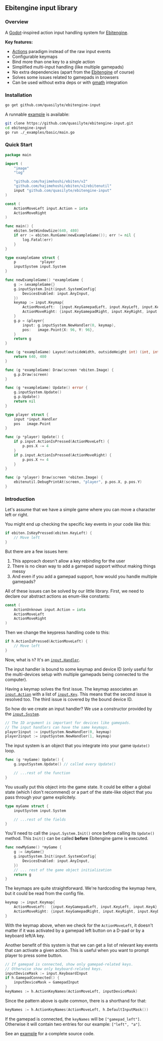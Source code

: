 ## Ebitengine input library

### Overview

A [Godot](https://godotengine.org/)-inspired action input handling system for [Ebitengine](https://github.com/hajimehoshi/ebiten).

**Key features:**

* [Actions](https://docs.godotengine.org/en/stable/tutorials/inputs/inputevent.html#actions) paradigm instead of the raw input events
* Configurable keymaps
* Bind more than one key to a single action
* Simplified multi-input handling (like multiple gamepads)
* No extra dependencies (apart from the [Ebitengine](https://github.com/hajimehoshi/ebiten) of course)
* Solves some issues related to gamepads in browsers
* Can be used without extra deps or with [gmath](https://github.com/quasilyte/gmath) integration

### Installation

```bash
go get github.com/quasilyte/ebitengine-input
```

A runnable [example](_examples/basic/main.go) is available:

```bash
git clone https://github.com/quasilyte/ebitengine-input.git
cd ebitengine-input
go run ./_examples/basic/main.go
```

### Quick Start

```go
package main

import (
	"image"
	"log"

	"github.com/hajimehoshi/ebiten/v2"
	"github.com/hajimehoshi/ebiten/v2/ebitenutil"
	input "github.com/quasilyte/ebitengine-input"
)

const (
	ActionMoveLeft input.Action = iota
	ActionMoveRight
)

func main() {
	ebiten.SetWindowSize(640, 480)
	if err := ebiten.RunGame(newExampleGame()); err != nil {
		log.Fatal(err)
	}
}

type exampleGame struct {
	p           *player
	inputSystem input.System
}

func newExampleGame() *exampleGame {
	g := &exampleGame{}
	g.inputSystem.Init(input.SystemConfig{
		DevicesEnabled: input.AnyInput,
	})
	keymap := input.Keymap{
		ActionMoveLeft:  {input.KeyGamepadLeft, input.KeyLeft, input.KeyA},
		ActionMoveRight: {input.KeyGamepadRight, input.KeyRight, input.KeyD},
	}
	g.p = &player{
		input: g.inputSystem.NewHandler(0, keymap),
		pos:   image.Point{X: 96, Y: 96},
	}
	return g
}

func (g *exampleGame) Layout(outsideWidth, outsideHeight int) (int, int) {
	return 640, 480
}

func (g *exampleGame) Draw(screen *ebiten.Image) {
	g.p.Draw(screen)
}

func (g *exampleGame) Update() error {
	g.inputSystem.Update()
	g.p.Update()
	return nil
}

type player struct {
	input *input.Handler
	pos   image.Point
}

func (p *player) Update() {
	if p.input.ActionIsPressed(ActionMoveLeft) {
		p.pos.X -= 4
	}
	if p.input.ActionIsPressed(ActionMoveRight) {
		p.pos.X += 4
	}
}

func (p *player) Draw(screen *ebiten.Image) {
	ebitenutil.DebugPrintAt(screen, "player", p.pos.X, p.pos.Y)
}
```

### Introduction

Let's assume that we have a simple game where you can move a character left or right.

You might end up checking the specific key events in your code like this:

```go
if ebiten.IsKeyPressed(ebiten.KeyLeft) {
    // Move left
}
```

But there are a few issues here:

1. This approach doesn't allow a key rebinding for the user
2. There is no clean way to add a gamepad support without making things messy
3. And even if you add a gamepad support, how would you handle multiple gamepads?

All of these issues can be solved by our little library. First, we need to declare our abstract actions as enum-like constants:

```go
const (
	ActionUnknown input.Action = iota
	ActionMoveLeft
	ActionMoveRight
)
```

Then we change the keypress handling code to this:

```go
if h.ActionIsPressed(ActionMoveLeft) {
    // Move left
}
```

Now, what is `h`? It's an [`input.Handler`](https://pkg.go.dev/github.com/quasilyte/ebitengine-input#Handler).

The input handler is bound to some keymap and device ID (only useful for the multi-devices setup with multiple gamepads being connected to the computer).

Having a keymap solves the first issue. The keymap associates an [`input.Action`](https://pkg.go.dev/github.com/quasilyte/ebitengine-input#Action) with a list of [`input.Key`](https://pkg.go.dev/github.com/quasilyte/ebitengine-input#Key). This means that the second issue is resolved too. The third issue is covered by the bound device ID.

So how do we create an input handler? We use a constructor provided by the [`input.System`](https://pkg.go.dev/github.com/quasilyte/ebitengine-input#System).

```go
// The ID argument is important for devices like gamepads.
// The input handlers can have the same keymaps.
player1input := inputSystem.NewHandler(0, keymap)
player2input := inputSystem.NewHandler(1, keymap)
```

The input system is an object that you integrate into your game `Update()` loop.

```go
func (g *myGame) Update() {
    g.inputSystem.Update() // called every Update()

    // ...rest of the function
}
```

You usually put this object into the game state. It could be either a global state (which I don't recommend) or a part of the state-like object that you pass through your game explicitely.

```go
type myGame struct {
    inputSystem input.System

    // ...rest of the fields
}
```

You'll need to call the `input.System.Init()` once before calling its `Update()` method. This `Init()` can be called **before** Ebitengine game is executed.

```go
func newMyGame() *myGame {
    g := &myGame{}
    g.inputSystem.Init(input.SystemConfig{
		DevicesEnabled: input.AnyInput,
	})
    // ... rest of the game object initialization
    return g
}
```

The keymaps are quite straightforward. We're hardcoding the keymap here, but it could be read from the config file.

```go
keymap := input.Keymap{
    ActionMoveLeft:  {input.KeyGamepadLeft, input.KeyLeft, input.KeyA},
    ActionMoveRight: {input.KeyGamepadRight, input.KeyRight, input.KeyD},
}
```

With the keymap above, when we check for the `ActionMoveLeft`, it doesn't matter if it was activated by a gamepad left button on a D-pad or by a keyboard left/A key.

Another benefit of this system is that we can get a list of relevant key events that can activate a given action. This is useful when you want to prompt player to press some button.

```go
// If gamepad is connected, show only gamepad-related keys.
// Otherwise show only keyboard-related keys.
inputDeviceMask := input.KeyboardInput
if h.GamepadConnected() {
    inputDeviceMask = GamepadInput
}
keyNames := h.ActionKeyNames(ActionMoveLeft, inputDeviceMask)
```

Since the pattern above is quite common, there is a shorthand for that:

```go
keyNames := h.ActionKeyNames(ActionMoveLeft, h.DefaultInputMask())
```

If the gamepad is connected, the `keyNames` will be `["gamepad_left"]`. Otherwise it will contain two entries for our example: `["left", "a"]`.

See an [example](_examples/basic/main.go) for a complete source code.

